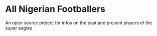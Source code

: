 # All Nigerian Footballers

An open source project for infos on the past and present players of the super eagles
